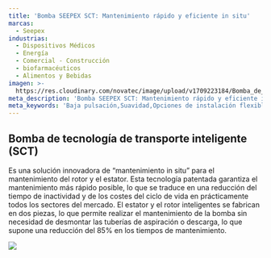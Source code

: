 ```yaml
---
title: 'Bomba SEEPEX SCT: Mantenimiento rápido y eficiente in situ'
marcas:
  - Seepex
industrias:
  - Dispositivos Médicos
  - Energía
  - Comercial - Construcción
  - biofarmacéuticos
  - Alimentos y Bebidas
imagen: >-
  https://res.cloudinary.com/novatec/image/upload/v1709223184/Bomba_de_tecnolog%C3%ADa_de_transporte_inteligente_SCT_Seepex_snnuz3.png
meta_description: 'Bomba SEEPEX SCT: Mantenimiento rápido y eficiente in situ'
meta_keywords: 'Baja pulsación,Suavidad,Opciones de instalación flexibles,Compatibilidad'
---
```


## Bomba de tecnología de transporte inteligente (SCT)

Es una solución innovadora de “mantenimiento in situ” para el mantenimiento del rotor y el estator. Esta tecnología patentada garantiza el mantenimiento más rápido posible, lo que se traduce en una reducción del tiempo de inactividad y de los costes del ciclo de vida en prácticamente todos los sectores del mercado. El estator y el rotor inteligentes se fabrican en dos piezas, lo que permite realizar el mantenimiento de la bomba sin necesidad de desmontar las tuberías de aspiración o descarga, lo que supone una reducción del 85% en los tiempos de mantenimiento.

![](https://res.cloudinary.com/novatec/image/upload/v1709223184/Bomba_de_tecnolog%C3%ADa_de_transporte_inteligente_SCT_Seepex_snnuz3.png)
